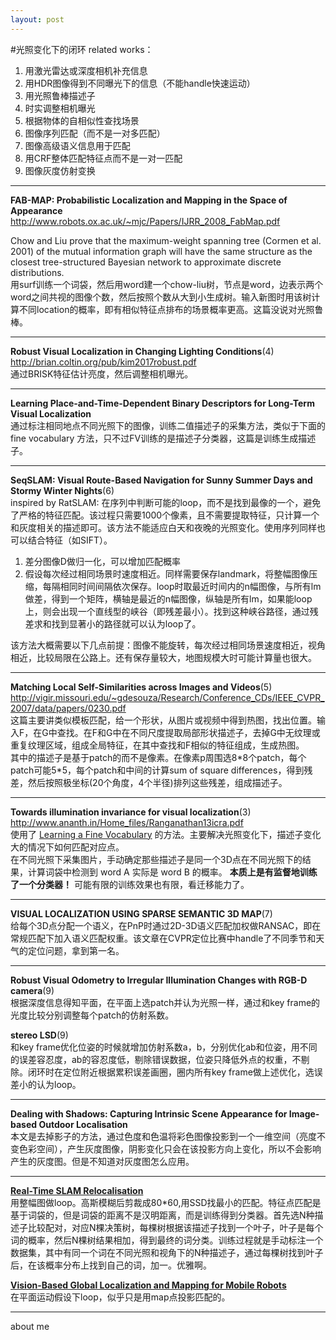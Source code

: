 ```yaml
---
layout: post
---
```


#光照变化下的闭环
related works：  
1. 用激光雷达或深度相机补充信息
2. 用HDR图像得到不同曝光下的信息（不能handle快速运动）
3. 用光照鲁棒描述子
4. 时实调整相机曝光
5. 根据物体的自相似性查找场景
6. 图像序列匹配（而不是一对多匹配）
7. 图像高级语义信息用于匹配
8. 用CRF整体匹配特征点而不是一对一匹配
9. 图像灰度仿射变换

---
**FAB-MAP: Probabilistic Localization and Mapping in the Space of Appearance**  
http://www.robots.ox.ac.uk/~mjc/Papers/IJRR_2008_FabMap.pdf

Chow and Liu prove that the maximum-weight spanning tree (Cormen et al. 2001) of the mutual information graph will have the same structure as the closest tree-structured Bayesian network  to approximate discrete distributions.  
用surf训练一个词袋，然后用word建一个chow-liu树，节点是word，边表示两个word之间共视的图像个数，然后按照个数从大到小生成树。输入新图时用该树计算不同location的概率，即有相似特征点排布的场景概率更高。这篇没说对光照鲁棒。

---
**Robust Visual Localization in Changing Lighting Conditions**(4)  
http://brian.coltin.org/pub/kim2017robust.pdf  
通过BRISK特征估计亮度，然后调整相机曝光。

---
**Learning Place-and-Time-Dependent Binary Descriptors for Long-Term Visual Localization**  
通过标注相同地点不同光照下的图像，训练二值描述子的采集方法，类似于下面的 fine vocabulary 方法，只不过FV训练的是描述子分类器，这篇是训练生成描述子。

---
**SeqSLAM: Visual Route-Based Navigation for Sunny Summer Days and Stormy Winter Nights**(6)  
inspired by RatSLAM: 在序列中判断可能的loop，而不是找到最像的一个，避免了严格的特征匹配。该过程只需要1000个像素，且不需要提取特征，只计算一个和灰度相关的描述即可。该方法不能适应白天和夜晚的光照变化。使用序列同样也可以结合特征（如SIFT）。  
1. 差分图像D做归一化，可以增加匹配概率
2. 假设每次经过相同场景时速度相近。同样需要保存landmark，将整幅图像压缩，每隔相同时间间隔依次保存。loop时取最近时间内的n幅图像，与所有lm做差，得到一个矩阵，横轴是最近的n幅图像，纵轴是所有lm，如果能loop上，则会出现一个直线型的峡谷（即残差最小）。找到这种峡谷路径，通过残差求和找到显著小的路径就可以认为loop了。

该方法大概需要以下几点前提：图像不能旋转，每次经过相同场景速度相近，视角相近，比较局限在公路上。还有保存量较大，地图规模大时可能计算量也很大。

---
**Matching Local Self-Similarities across Images and Videos**(5)  
http://vigir.missouri.edu/~gdesouza/Research/Conference_CDs/IEEE_CVPR_2007/data/papers/0230.pdf  
这篇主要讲类似模板匹配，给一个形状，从图片或视频中得到热图，找出位置。输入F，在G中查找。在F和G中在不同尺度提取局部形状描述子，去掉G中无纹理或重复纹理区域，组成全局特征，在其中查找和F相似的特征组成，生成热图。  
其中的描述子是基于patch的而不是像素。在像素p周围选8\*8个patch，每个patch可能5\*5，每个patch和中间的计算sum of square differences，得到残差，然后按照极坐标(20个角度，4个半径)排列这些残差，组成描述子。

---
**Towards illumination invariance for visual localization**(3)  
http://www.ananth.in/Home_files/Ranganathan13icra.pdf  
使用了 [Learning a Fine Vocabulary](http://cmp.felk.cvut.cz/~chum/papers/mikulik_eccv10.pdf) 的方法。主要解决光照变化下，描述子变化大的情况下如何匹配对应点。  
在不同光照下采集图片，手动确定那些描述子是同一个3D点在不同光照下的结果，计算词袋中检测到 word A 实际是 word B 的概率。 **本质上是有监督地训练了一个分类器！** 可能有限的训练效果也有限，看迁移能力了。

---
**VISUAL LOCALIZATION USING SPARSE SEMANTIC 3D MAP**(7)  
给每个3D点分配一个语义，在PnP时通过2D-3D语义匹配加权做RANSAC，即在常规匹配下加入语义匹配权重。该文章在CVPR定位比赛中handle了不同季节和天气的定位问题，拿到第一名。

---
**Robust Visual Odometry to Irregular Illumination Changes with RGB-D camera**(9)  
根据深度信息得知平面，在平面上选patch并认为光照一样，通过和key frame的光度比较分别调整每个patch的仿射系数。

**stereo LSD**(9)  
和key frame优化位姿的时候就增加仿射系数a，b，分别优化ab和位姿，用不同的误差容忍度，ab的容忍度低，剔除错误数据，位姿只降低外点的权重，不剔除。闭环时在定位附近根据累积误差画圈，圈内所有key frame做上述优化，选误差小的认为loop。

---
**Dealing with Shadows: Capturing Intrinsic Scene Appearance for Image-based Outdoor Localisation**  
本文是去掉影子的方法，通过色度和色温将彩色图像投影到一个一维空间（亮度不变色彩空间），产生灰度图像，阴影变化只会在该投影方向上变化，所以不会影响产生的灰度图。但是不知道对灰度图怎么应用。

---
**[Real-Time SLAM Relocalisation](http://www.robots.ox.ac.uk/ActiveVision/Publications/williams_etal_iccv2007/williams_etal_iccv2007.pdf)**  
用整幅图做loop。高斯模糊后剪裁成80*60,用SSD找最小的匹配。特征点匹配是基于词袋的，但是词袋的距离不是汉明距离，而是训练得到分类器。首先选N种描述子比较配对，对应N棵决策树，每棵树根据该描述子找到一个叶子，叶子是每个词的概率，然后N棵树结果相加，得到最终的词分类。训练过程就是手动标注一个数据集，其中有同一个词在不同光照和视角下的N种描述子，通过每棵树找到叶子后，在该概率分布上找到自己的词，加一。优雅啊。

**[Vision-Based Global Localization and Mapping for Mobile Robots](http://www.ent.mrt.ac.lk/iml/paperbase/TRO%20Collection/TRO/2005/june/8.pdf)**  
在平面运动假设下loop，似乎只是用map点投影匹配的。

---
about me
